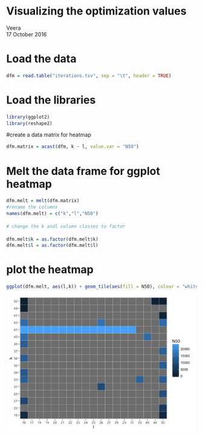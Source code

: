 # Visualizing the optimization values
Veera  
17 October 2016  



# Load the data 


```r
dfm = read.table("iterations.tsv", sep = "\t", header = TRUE)
```

# Load the libraries


```r
library(ggplot2)
library(reshape2)
```

#create a data matrix for heatmap


```r
dfm.matrix = acast(dfm, k ~ l, value.var = "N50")
```

# Melt the data frame for ggplot heatmap


```r
dfm.melt = melt(dfm.matrix)
#rename the columns
names(dfm.melt) = c("k","l","N50")

# change the k andl column classes to factor

dfm.melt$k = as.factor(dfm.melt$k)
dfm.melt$l = as.factor(dfm.melt$l)
```


# plot the heatmap


```r
ggplot(dfm.melt, aes(l,k)) + geom_tile(aes(fill = N50), colour = "white")
```

![](Rplot.heatmap_files/figure-html/unnamed-chunk-5-1.png)<!-- -->






